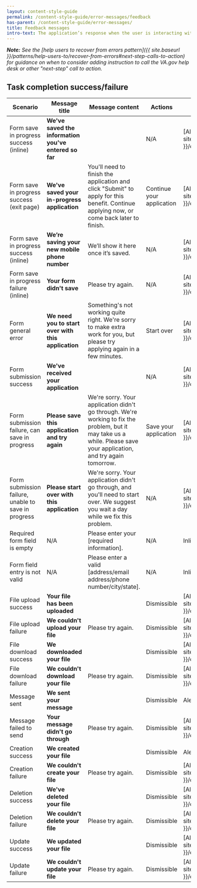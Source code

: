```yaml
---
layout: content-style-guide
permalink: /content-style-guide/error-messages/feedback
has-parent: /content-style-guide/error-messages/
title: Feedback messages
intro-text: The application’s response when the user is interacting with it. The majority of create, read, update, delete (CRUD) actions will result in feedback messaging.
---
```


***Note:** See the [help users to recover from errors pattern]({{ site.baseurl }}/patterns/help-users-to/recover-from-errors#next-step-calls-to-action) for guidance on when to consider adding instruction to call the VA.gov help desk or other "next-step" call to action.*

## Task completion success/failure

| Scenario                                 | Message title | Message content | Actions | Component | State  | Location |
| ---------------------------------------- | ----- | ----------- | ------- | --------- | ------ | -------- |
| Form save in progress success (inline)   | **We've saved the information you've entered so far** | | N/A | [Alert box]({{ site.baseurl }}/components/alert) | [Success alert]({{ site.baseurl }}/components/alert#success-alert) | Below affected component |
| Form save in progress success (exit page) | **We've saved your in-progress application**  | You'll need to finish the application and click "Submit" to apply for this benefit. Continue applying now, or come back later to finish. | Continue your application | [Alert box]({{ site.baseurl }}/components/alert) | [Success alert]({{ site.baseurl }}/components/alert#success-alert) | Below page title |
| Form save in progress success (inline)   | **We’re saving your new mobile phone number** |  We’ll show it here once it’s saved. | N/A | [Alert box]({{ site.baseurl }}/components/alert) | [Success alert]({{ site.baseurl }}/components/alert#success-alert) | Below affected component |
| Form save in progress failure (inline)   | **Your form didn't save** |  Please try again.   | N/A | [Alert box]({{ site.baseurl }}/components/alert) | [Error alert]({{ site.baseurl }}/components/alert#error-alert) | Below affected component |
| Form general error | **We need you to start over with this application** | Something's not working quite right. We're sorry to make extra work for you, but please try applying again in a few minutes. | Start over | [Alert box]({{ site.baseurl }}/components/alert) | [Error alert]({{ site.baseurl }}/components/alert#error-alert) | Replace content below page title |
| Form submission success                  | **We've received your application** | | N/A | [Alert box]({{ site.baseurl }}/components/alert) | [Error alert]({{ site.baseurl }}/components/alert#error-alert) | Below page title |
| Form submission failure, can save in progress | **Please save this application and try again** | We're sorry. Your application didn't go through. We're working to fix the problem, but it may take us a while. Please save your application, and try again tomorrow. | Save your application | [Alert box]({{ site.baseurl }}/components/alert) | [Error alert]({{ site.baseurl }}/components/alert#error-alert) | Above page title |
| Form submission failure, unable to save in progress | **Please start over with this application** | We're sorry. Your application didn't go through, and you'll need to start over. We suggest you wait a day while we fix this problem. | N/A | [Alert box]({{ site.baseurl }}/components/alert) | [Error alert]({{ site.baseurl }}/components/alert#error-alert) | Above page title |
| Required form field is empty  | N/A | Please enter your [required information]. | N/A | Inline | [Error alert]({{ site.baseurl }}/components/alert#error-alert) | N/A |
| Form field entry is not valid | N/A | Please enter a valid [address/email address/phone number/city/state]. | N/A | Inline | [Error alert]({{ site.baseurl }}/components/alert#error-alert) | N/A |
| File upload success | **Your file has been uploaded** |  | Dismissible | [Alert box]({{ site.baseurl }}/components/alert) | [Success alert]({{ site.baseurl }}/components/alert#success-alert) | Above page title |
| File upload failure | **We couldn't upload your file** | Please try again. |  Dismissible | [Alert box]({{ site.baseurl }}/components/alert) | [Error alert]({{ site.baseurl }}/components/alert#error-alert) | Above page title |
| File download success | **We downloaded your file**  |  | Dismissible | [Alert box]({{ site.baseurl }}/components/alert) | [Success alert]({{ site.baseurl }}/components/alert#success-alert) | Above page title |
| File download failure | **We couldn't download your file** |  Please try again. | Dismissible | [Alert box]({{ site.baseurl }}/components/alert) | [Error alert]({{ site.baseurl }}/components/alert#error-alert) | Above page title |
| Message sent | **We sent your message** |  | Dismissible | Alert | Success | Above page title |
| Message failed to send | **Your message didn't go through** | Please try again.|  Dismissible | [Alert box]({{ site.baseurl }}/components/alert) | [Error alert]({{ site.baseurl }}/components/alert#error-alert) | Above page title |
| Creation success | **We created your file** | | Dismissible | Alert | Success | Above page title |
| Creation failure | **We couldn't create your file** | Please try again.  |  Dismissible | [Alert box]({{ site.baseurl }}/components/alert) | [Error alert]({{ site.baseurl }}/components/alert#error-alert) | Above page title |
| Deletion success                         | **We've deleted your file** | | Dismissible | [Alert box]({{ site.baseurl }}/components/alert) | [Success alert]({{ site.baseurl }}/components/alert#success-alert) | Above page title |
| Deletion failure | **We couldn't delete your file** | Please try again.  |  Dismissible | [Alert box]({{ site.baseurl }}/components/alert) | [Error alert]({{ site.baseurl }}/components/alert#error-alert) | Above page title |
| Update success | **We updated your file** |  | Dismissible | [Alert box]({{ site.baseurl }}/components/alert) | [Success alert]({{ site.baseurl }}/components/alert#success-alert) | Above page title |
| Update failure | **We couldn't update your file** | Please try again.  |  Dismissible | [Alert box]({{ site.baseurl }}/components/alert) | [Error alert]({{ site.baseurl }}/components/alert#error-alert) | Above page title |
